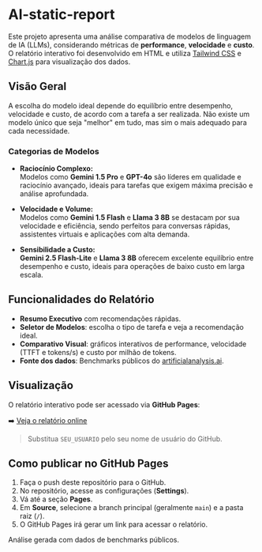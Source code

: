 # AI-static-report

Este projeto apresenta uma análise comparativa de modelos de linguagem de IA (LLMs), considerando métricas de **performance**, **velocidade** e **custo**. O relatório interativo foi desenvolvido em HTML e utiliza [Tailwind CSS](https://tailwindcss.com/) e [Chart.js](https://www.chartjs.org/) para visualização dos dados.

## Visão Geral

A escolha do modelo ideal depende do equilíbrio entre desempenho, velocidade e custo, de acordo com a tarefa a ser realizada. Não existe um modelo único que seja "melhor" em tudo, mas sim o mais adequado para cada necessidade.

### Categorias de Modelos

- **Raciocínio Complexo:**  
  Modelos como **Gemini 1.5 Pro** e **GPT-4o** são líderes em qualidade e raciocínio avançado, ideais para tarefas que exigem máxima precisão e análise aprofundada.

- **Velocidade e Volume:**  
  Modelos como **Gemini 1.5 Flash** e **Llama 3 8B** se destacam por sua velocidade e eficiência, sendo perfeitos para conversas rápidas, assistentes virtuais e aplicações com alta demanda.

- **Sensibilidade a Custo:**  
  **Gemini 2.5 Flash-Lite** e **Llama 3 8B** oferecem excelente equilíbrio entre desempenho e custo, ideais para operações de baixo custo em larga escala.

## Funcionalidades do Relatório

- **Resumo Executivo** com recomendações rápidas.
- **Seletor de Modelos**: escolha o tipo de tarefa e veja a recomendação ideal.
- **Comparativo Visual**: gráficos interativos de performance, velocidade (TTFT e tokens/s) e custo por milhão de tokens.
- **Fonte dos dados**: Benchmarks públicos do [artificialanalysis.ai](https://artificialanalysis.ai/).

## Visualização

O relatório interativo pode ser acessado via **GitHub Pages**:

➡️ [Veja o relatório online](https://saquettepj.github.io/IA-static-report/)

> Substitua `SEU_USUARIO` pelo seu nome de usuário do GitHub.

## Como publicar no GitHub Pages

1. Faça o push deste repositório para o GitHub.
2. No repositório, acesse as configurações (**Settings**).
3. Vá até a seção **Pages**.
4. Em **Source**, selecione a branch principal (geralmente `main`) e a pasta raiz (`/`).
5. O GitHub Pages irá gerar um link para acessar o relatório.

Análise gerada com dados de benchmarks públicos.  
